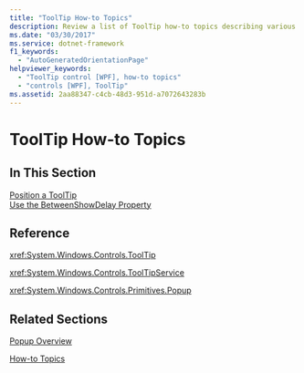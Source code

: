 ```yaml
---
title: "ToolTip How-to Topics"
description: Review a list of ToolTip how-to topics describing various ways to use ToolTip in Windows Presentation Foundation (WPF) applications.
ms.date: "03/30/2017"
ms.service: dotnet-framework
f1_keywords: 
  - "AutoGeneratedOrientationPage"
helpviewer_keywords: 
  - "ToolTip control [WPF], how-to topics"
  - "controls [WPF], ToolTip"
ms.assetid: 2aa88347-c4cb-48d3-951d-a7072643283b
---
```

# ToolTip How-to Topics

## In This Section  

[Position a ToolTip](how-to-position-a-tooltip.md)  
  [Use the BetweenShowDelay Property](how-to-use-the-betweenshowdelay-property.md)  
  
## Reference  

<xref:System.Windows.Controls.ToolTip>  
  
<xref:System.Windows.Controls.ToolTipService>  
  
<xref:System.Windows.Controls.Primitives.Popup>  
  
## Related Sections  

[Popup Overview](popup-overview.md)  
  
[How-to Topics](popup-how-to-topics.md)
